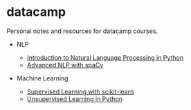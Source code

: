 # datacamp

Personal notes and resources for datacamp courses.

- NLP
  - [Introduction to Natural Language Processing in Python](/Introduction_to_Natural_Language_Processing_in_Python)
  - [Advanced NLP with spaCy](/Advanced_NLP_with_spaCy)

- Machine Learning
  - [Supervised Learning with scikit-learn](/Supervised_Learning_with_scikit-learn)
  - [Unsupervised Learning in Python](/Unsupervised_Learning_in_Python)